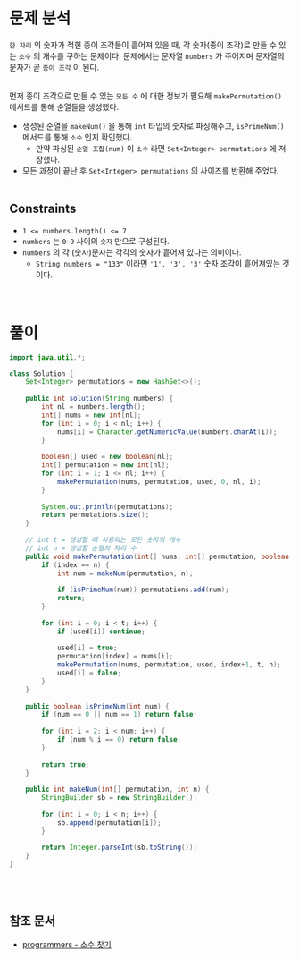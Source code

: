 # 문제 분석
`한 자리` 의 숫자가 적힌 종이 조각들이 흩어져 있을 때, 각 숫자(종이 조각)로 만들 수 있는 `소수` 의 개수를 구하는 문제이다. 문제에서는 문자열 `numbers` 가 주어지며 문자열의 문자가 곧 `종이 조각` 이 된다.
<br/><br/>

먼저 종이 조각으로 만들 수 있는 `모든 수` 에 대한 정보가 필요해 `makePermutation()` 메서드를 통해 순열들을 생성했다.
- 생성된 순열을 `makeNum()` 을 통해 `int` 타입의 숫자로 파싱해주고, `isPrimeNum()` 메서드를 통해 `소수` 인지 확인했다.
    - 만약 파싱된 `순열 조합(num)` 이 `소수` 라면 `Set<Integer> permutations` 에 저장했다.
- 모든 과정이 끝난 후 `Set<Integer> permutations` 의 사이즈를 반환해 주었다.
<br/><br/>

## Constraints
- `1 <= numbers.length() <= 7`
- `numbers` 는 `0~9` 사이의 `숫자` 만으로 구성된다.
- `numbers` 의 각 (숫자)문자는 각각의 숫자가 흩어져 있다는 의미이다.
    - `String numbers = "133"` 이라면 `'1', '3', '3'` 숫자 조각이 흩어져있는 것이다.
<br/><br/><br/>

# 풀이
```java
import java.util.*;

class Solution {
    Set<Integer> permutations = new HashSet<>();
    
    public int solution(String numbers) {
        int nl = numbers.length();
        int[] nums = new int[nl];
        for (int i = 0; i < nl; i++) {
            nums[i] = Character.getNumericValue(numbers.charAt(i));
        }
        
        boolean[] used = new boolean[nl];
        int[] permutation = new int[nl];
        for (int i = 1; i <= nl; i++) {
            makePermutation(nums, permutation, used, 0, nl, i);
        }
       
        System.out.println(permutations);
        return permutations.size();
    }
    
    // int t = 생성할 때 사용되는 모든 숫자의 개수
    // int n = 생성할 순열의 자리 수
    public void makePermutation(int[] nums, int[] permutation, boolean[] used, int index, int t, int n) {
        if (index == n) {
            int num = makeNum(permutation, n);
            
            if (isPrimeNum(num)) permutations.add(num);
            return;
        }
        
        for (int i = 0; i < t; i++) {
            if (used[i]) continue;
            
            used[i] = true;
            permutation[index] = nums[i];
            makePermutation(nums, permutation, used, index+1, t, n);
            used[i] = false;
        }
    }
    
    public boolean isPrimeNum(int num) {
        if (num == 0 || num == 1) return false;
        
        for (int i = 2; i < num; i++) {
            if (num % i == 0) return false;
        }
        
        return true;
    }
    
    public int makeNum(int[] permutation, int n) {
        StringBuilder sb = new StringBuilder();
        
        for (int i = 0; i < n; i++) {
            sb.append(permutation[i]);
        }
        
        return Integer.parseInt(sb.toString());
    }
}
```
<br/><br/>

## 참조 문서
- [programmers - 소수 찾기](https://school.programmers.co.kr/learn/courses/30/lessons/42839)
